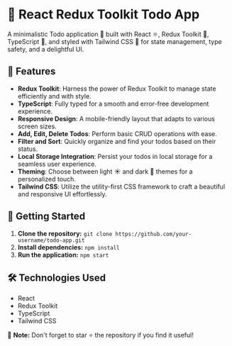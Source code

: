 # 🚀 React Redux Toolkit Todo App

A minimalistic Todo application 📝 built with React ⚛️, Redux Toolkit 🔧, TypeScript 🚀, and styled with Tailwind CSS 🌈 for state management, type safety, and a delightful UI.

## 🌟 Features

- **Redux Toolkit**: Harness the power of Redux Toolkit to manage state efficiently and with style.
- **TypeScript**: Fully typed for a smooth and error-free development experience.
- **Responsive Design**: A mobile-friendly layout that adapts to various screen sizes.
- **Add, Edit, Delete Todos**: Perform basic CRUD operations with ease.
- **Filter and Sort**: Quickly organize and find your todos based on their status.
- **Local Storage Integration**: Persist your todos in local storage for a seamless user experience.
- **Theming**: Choose between light ☀️ and dark 🌙 themes for a personalized touch.
- **Tailwind CSS**: Utilize the utility-first CSS framework to craft a beautiful and responsive UI effortlessly.

## 🚦 Getting Started

1. **Clone the repository:** `git clone https://github.com/your-username/todo-app.git`
2. **Install dependencies:** `npm install`
3. **Run the application:** `npm start`

## 🛠 Technologies Used

- React
- Redux Toolkit
- TypeScript
- Tailwind CSS


🚧 **Note:** Don't forget to star ⭐️ the repository if you find it useful!

